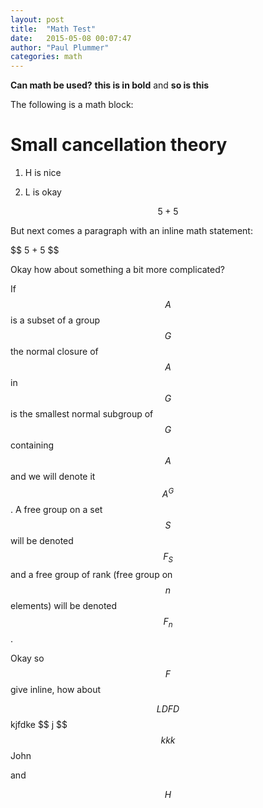 ```yaml
---
layout: post
title:  "Math Test"
date:   2015-05-08 00:07:47
author: "Paul Plummer"
categories: math
---
```

 
 **Can math be used?**
 **this is in bold**  and __so is this__
 
The following is a math block:

<h1>Small cancellation theory</h1>

1. H is nice

2. L is okay



$$ 5 + 5 $$

But next comes a paragraph with an inline math statement:

\$$ 5 + 5 $$

Okay how about something a bit more complicated?

If $$ A $$ is a subset of a group $$ G $$ the normal closure of $$ A $$ in $$ G $$ is the smallest normal subgroup of $$ G $$ containing $$ A $$ and we will denote it $$ A^G $$.  A free group on a set $$ S $$ will be denoted $$ F_S $$ and a free group of rank  (free group on $$ n $$ elements) will be denoted $$ F_n $$.

Okay so $$ F $$ give inline, how about 

$$ LDFD $$  kjfdke \$$ j \$$ $$ kkk$$ John

and 

$$ H $$